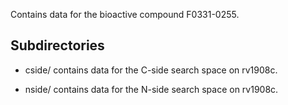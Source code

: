 Contains data for the bioactive compound F0331-0255.

## Subdirectories

- cside/ contains data for the C-side search space on rv1908c.

- nside/ contains data for the N-side search space on rv1908c.

